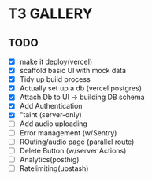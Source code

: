 # T3 GALLERY


## TODO

- [x] make it deploy(vercel)
- [x] scaffold basic UI with mock data
- [x] Tidy up build process
- [x] Actually set up a db (vercel postgres)
- [x] Attach Db to UI -> building DB schema
- [X] Add Authentication
- [X] "taint (server-only)
- [ ] Add audio uploading
- [ ] Error management (w/Sentry)
- [ ] ROuting/audio page (parallel route)
- [ ] Delete Button (w/server Actions)
- [ ] Analytics(posthig)
- [ ] Ratelimiting(upstash)

